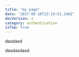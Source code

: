 ```yaml
---
title: "my page"
date: "2017-09-18T23:19:51.246Z"
docVersion: x
category: authentication
isTop: true
---
```


<p>dasdasd</p>
<!-- endexcerpt -->
<p>dasdasdasd</p>